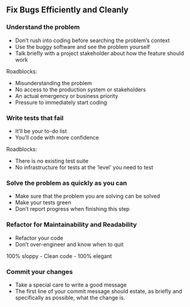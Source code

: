 ## Fix Bugs Efficiently and Cleanly

### Understand the problem
- Don’t rush into coding before searching the problem’s context
- Use the buggy software and see the problem yourself
- Talk briefly with a project stakeholder about how the feature should work

Roadblocks:
- Misunderstanding the problem
- No access to the production system or stakeholders
- An actual emergency or business priority
- Pressure to immediately start coding

### Write tests that fail
- It’ll be your to-do list
- You’ll code with more confidence

Roadblocks:
- There is no existing test suite
- No infrastructure for tests at the ‘level’ you need to test


### Solve the problem as quickly as you can
- Make sure that the problem you are solving can be solved
- Make your tests green
- Don’t report progress when finishing this step

### Refactor for Maintainability and Readability
- Refactor your code
- Don’t over-engineer and know when to quit

100% sloppy -  Clean code - 100% elegant

### Commit your changes
- Take a special care to write a good message
- The first line of your commit message should estate, as briefly and specifically as possible, what the change is.


